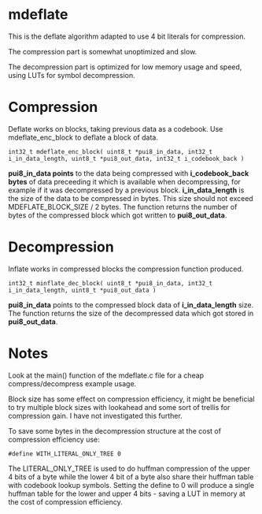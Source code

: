# mdeflate

This is the deflate algorithm adapted to use 4 bit literals for compression.  

The compression part is somewhat unoptimized and slow.  

The decompression part is optimized for low memory usage and speed, using LUTs for symbol decompression.

# Compression

Deflate works on blocks, taking previous data as a codebook. Use mdeflate_enc_block to deflate a block of data.  
```
int32_t mdeflate_enc_block( uint8_t *pui8_in_data, int32_t i_in_data_length, uint8_t *pui8_out_data, int32_t i_codebook_back )
```
**pui8_in_data points** to the data being compressed with **i_codebook_back bytes** of data preceeding it which is available when decompressing, for example if it was decompressed by a previous block. **i_in_data_length** is the size of the data to be compressed in bytes. This size should not exceed MDEFLATE_BLOCK_SIZE / 2 bytes. The function returns the number of bytes of the compressed block which got written to **pui8_out_data**.

# Decompression

Inflate works in compressed blocks the compression function produced.

```
int32_t minflate_dec_block( uint8_t *pui8_in_data, int32_t i_in_data_length, uint8_t *pui8_out_data )
```
**pui8_in_data** points to the compressed block data of **i_in_data_length** size. The function returns the size of the decompressed data which got stored in **pui8_out_data**.


# Notes

Look at the main() function of the mdeflate.c file for a cheap compress/decompress example usage.  

Block size has some effect on compression efficiency, it might be beneficial to try multiple block sizes with lookahead and some sort of trellis for compression gain. I have not investigated this further.  

To save some bytes in the decompression structure at the cost of compression efficiency use:
```
#define WITH_LITERAL_ONLY_TREE 0
```
The LITERAL_ONLY_TREE is used to do huffman compression of the upper 4 bits of a byte while the lower 4 bit of a byte also share their huffman table with codebook lookup symbols. Setting the define to 0 will produce a single huffman table for the lower and upper 4 bits - saving a LUT in memory at the cost of compression efficiency.

